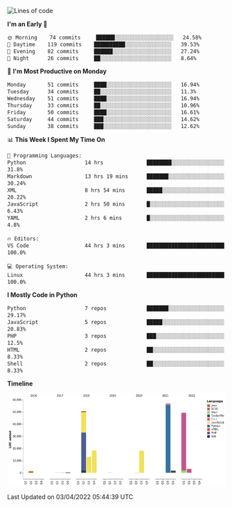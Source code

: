 <!--START_SECTION:waka-->
![Lines of code](https://img.shields.io/badge/From%20Hello%20World%20I%27ve%20Written-213%20Thousand%20lines%20of%20code-blue)

**I'm an Early 🐤** 

```text
🌞 Morning    74 commits     ██████░░░░░░░░░░░░░░░░░░░   24.58% 
🌆 Daytime    119 commits    ██████████░░░░░░░░░░░░░░░   39.53% 
🌃 Evening    82 commits     ██████░░░░░░░░░░░░░░░░░░░   27.24% 
🌙 Night      26 commits     ██░░░░░░░░░░░░░░░░░░░░░░░   8.64%

```
📅 **I'm Most Productive on Monday** 

```text
Monday       51 commits     ████░░░░░░░░░░░░░░░░░░░░░   16.94% 
Tuesday      34 commits     ██░░░░░░░░░░░░░░░░░░░░░░░   11.3% 
Wednesday    51 commits     ████░░░░░░░░░░░░░░░░░░░░░   16.94% 
Thursday     33 commits     ██░░░░░░░░░░░░░░░░░░░░░░░   10.96% 
Friday       50 commits     ████░░░░░░░░░░░░░░░░░░░░░   16.61% 
Saturday     44 commits     ███░░░░░░░░░░░░░░░░░░░░░░   14.62% 
Sunday       38 commits     ███░░░░░░░░░░░░░░░░░░░░░░   12.62%

```


📊 **This Week I Spent My Time On** 

```text
💬 Programming Languages: 
Python                   14 hrs              ████████░░░░░░░░░░░░░░░░░   31.8% 
Markdown                 13 hrs 19 mins      ███████░░░░░░░░░░░░░░░░░░   30.24% 
XML                      8 hrs 54 mins       █████░░░░░░░░░░░░░░░░░░░░   20.22% 
JavaScript               2 hrs 50 mins       █░░░░░░░░░░░░░░░░░░░░░░░░   6.43% 
YAML                     2 hrs 6 mins        █░░░░░░░░░░░░░░░░░░░░░░░░   4.8%

🔥 Editors: 
VS Code                  44 hrs 3 mins       █████████████████████████   100.0%

💻 Operating System: 
Linux                    44 hrs 3 mins       █████████████████████████   100.0%

```

**I Mostly Code in Python** 

```text
Python                   7 repos             ███████░░░░░░░░░░░░░░░░░░   29.17% 
JavaScript               5 repos             █████░░░░░░░░░░░░░░░░░░░░   20.83% 
PHP                      3 repos             ███░░░░░░░░░░░░░░░░░░░░░░   12.5% 
HTML                     2 repos             ██░░░░░░░░░░░░░░░░░░░░░░░   8.33% 
Shell                    2 repos             ██░░░░░░░░░░░░░░░░░░░░░░░   8.33%

```


**Timeline**

![Chart not found](https://raw.githubusercontent.com/telesoho/telesoho/master/charts/bar_graph.png) 


 Last Updated on 03/04/2022 05:44:39 UTC
<!--END_SECTION:waka-->


<!--
**telesoho/telesoho** is a ✨ _special_ ✨ repository because its `README.md` (this file) appears on your GitHub profile.

Here are some ideas to get you started:

- 🔭 I’m currently working on ...
- 🌱 I’m currently learning ...
- 👯 I’m looking to collaborate on ...
- 🤔 I’m looking for help with ...
- 💬 Ask me about ...
- 📫 How to reach me: ...
- 😄 Pronouns: ...
- ⚡ Fun fact: ...
-->
